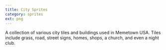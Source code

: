 ```yaml
---
title: City Sprites
category: sprites
ext: png
---
```

A collection of various city tiles and buildings used in Memetown USA. Tiles include grass, road, street signs, homes, shops, a church, and even a night club.